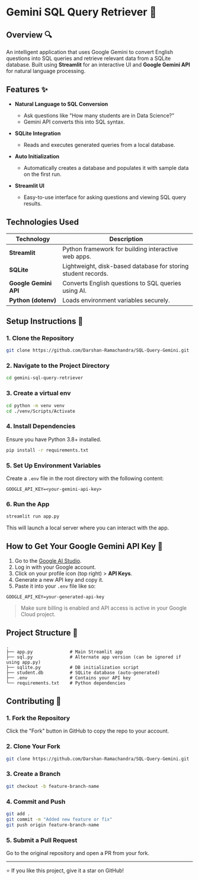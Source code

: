 # Gemini SQL Query Retriever :crystal_ball:

## Overview :mag:
An intelligent application that uses Google Gemini to convert English questions into SQL queries and retrieve relevant data from a SQLite database. Built using **Streamlit** for an interactive UI and **Google Gemini API** for natural language processing.

## Features :sparkles:
- **Natural Language to SQL Conversion**
  - Ask questions like "How many students are in Data Science?"
  - Gemini API converts this into SQL syntax.

- **SQLite Integration**
  - Reads and executes generated queries from a local database.

- **Auto Initialization**
  - Automatically creates a database and populates it with sample data on the first run.

- **Streamlit UI**
  - Easy-to-use interface for asking questions and viewing SQL query results.

## Technologies Used

| Technology         | Description                                                             |
|--------------------|-------------------------------------------------------------------------|
| **Streamlit**      | Python framework for building interactive web apps.                     |
| **SQLite**         | Lightweight, disk-based database for storing student records.           |
| **Google Gemini API** | Converts English questions to SQL queries using AI.                  |
| **Python (dotenv)**| Loads environment variables securely.                                   |

## Setup Instructions :wrench:

### 1. Clone the Repository

```bash
git clone https://github.com/Darshan-Ramachandra/SQL-Query-Gemini.git
```

### 2. Navigate to the Project Directory

```bash
cd gemini-sql-query-retriever
```
### 3. Create a virtual env

```bash
cd python -m venv venv
cd ./venv/Scripts/Activate
```

### 4. Install Dependencies

Ensure you have Python 3.8+ installed.

```bash
pip install -r requirements.txt
```


### 5. Set Up Environment Variables

Create a `.env` file in the root directory with the following content:

```env
GOOGLE_API_KEY=<your-gemini-api-key>
```

### 6. Run the App

```bash
streamlit run app.py
```

This will launch a local server where you can interact with the app.

## How to Get Your Google Gemini API Key :key:

1. Go to the [Google AI Studio](https://makersuite.google.com/app).
2. Log in with your Google account.
3. Click on your profile icon (top right) > **API Keys**.
4. Generate a new API key and copy it.
5. Paste it into your `.env` file like so:

```env
GOOGLE_API_KEY=your-generated-api-key
```

> Make sure billing is enabled and API access is active in your Google Cloud project.

## Project Structure :file_folder:

```
.
├── app.py              # Main Streamlit app
├── sql.py              # Alternate app version (can be ignored if using app.py)
├── sqlite.py           # DB initialization script
├── student.db          # SQLite database (auto-generated)
├── .env                # Contains your API key
└── requirements.txt    # Python dependencies
```

## Contributing :handshake:

### 1. Fork the Repository

Click the "Fork" button in GitHub to copy the repo to your account.

### 2. Clone Your Fork

```bash
git clone https://github.com/Darshan-Ramachandra/SQL-Query-Gemini.git
```

### 3. Create a Branch

```bash
git checkout -b feature-branch-name
```

### 4. Commit and Push

```bash
git add .
git commit -m "Added new feature or fix"
git push origin feature-branch-name
```

### 5. Submit a Pull Request

Go to the original repository and open a PR from your fork.

---

:star: If you like this project, give it a star on GitHub!